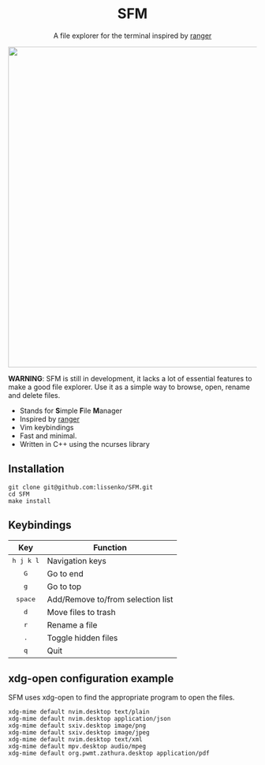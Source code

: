 <h1 align="center">
    SFM
</h1>

<p align="center">
    A file explorer for the terminal inspired by
    <a href="https://github.com/ranger/ranger" title="Ranger">ranger</a>
</p>

<div align="center">
  <img width="650" src="https://github.com/lissenko/SFM/blob/main/sfm.png">
</div>

**WARNING**: SFM is still in development, it lacks a lot of essential features
to make a good file explorer. Use it as a simple way to browse, open, rename
and delete files.

- Stands for **S**imple **F**ile **M**anager
- Inspired by [ranger](https://github.com/ranger/ranger)
- Vim keybindings
- Fast and minimal.
- Written in C++ using the ncurses library
 
## Installation

```
git clone git@github.com:lissenko/SFM.git
cd SFM
make install
```
 
## Keybindings

| Key                | Function                          |
| :---:              | ---                               |
| <kbd>h j k l</kbd> | Navigation keys                   |
| <kbd>G</kbd>       | Go to end                         |
| <kbd>g</kbd>       | Go to top                         |
| <kbd>space</kbd>   | Add/Remove to/from selection list |
| <kbd>d</kbd>       | Move files to trash               |
| <kbd>r</kbd>       | Rename a file                    |
| <kbd>.</kbd>       | Toggle hidden files               |
| <kbd>q</kbd>       | Quit                              |

## xdg-open configuration example

SFM uses xdg-open to find the appropriate program to open the files. 

```
xdg-mime default nvim.desktop text/plain
xdg-mime default nvim.desktop application/json
xdg-mime default sxiv.desktop image/png
xdg-mime default sxiv.desktop image/jpeg
xdg-mime default nvim.desktop text/xml
xdg-mime default mpv.desktop audio/mpeg
xdg-mime default org.pwmt.zathura.desktop application/pdf
```
